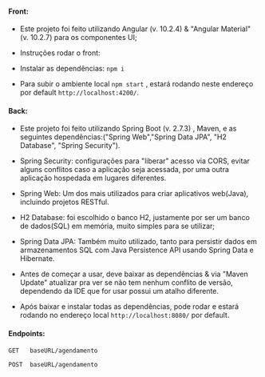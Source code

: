 

#### Front:
- Este projeto foi feito utilizando Angular (v. 10.2.4) & "Angular Material" (v. 10.2.7) para os componentes UI;

- Instruções rodar o front:
- Instalar as dependências: `npm i`
- Para subir o ambiente local `npm start` , estará rodando neste endereço por default `http://localhost:4200/`.

#### Back:
- Este projeto foi feito utilizando Spring Boot (v. 2.7.3) , Maven, e as seguintes dependências:("Spring Web","Spring Data JPA", "H2 Database", "Spring Security").

- Spring Security: configurações para "liberar" acesso via CORS, evitar alguns conflitos caso a aplicação seja acessada, por uma outra aplicação hospedada em lugares diferentes.

- Spring Web: Um dos mais utilizados para criar aplicativos web(Java), incluindo projetos RESTful.

- H2 Database: foi escolhido o banco H2, justamente por ser um banco de dados(SQL) em memória, muito simples para se utilizar;

- Spring Data JPA: Também muito utilizado, tanto para persistir dados em armazenamentos SQL com Java Persistence API usando Spring Data e Hibernate.



- Antes de começar a usar, deve baixar as dependências & via "Maven Update" atualizar pra ver se não tem nenhum conflito de versão, dependendo da IDE que for usar possui um atalho diferente.

-  Após baixar e instalar todas as dependências, pode rodar e estará rodando no endereço local `http://localhost:8080/` por default.


#### Endpoints:

```http
GET   baseURL/agendamento
```

```http
POST  baseURL/agendamento
```


